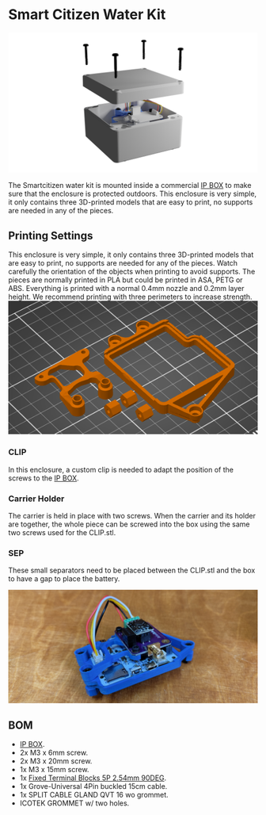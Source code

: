 # Smart Citizen Water Kit

![](SCK_T2_00.png)

The Smartcitizen water kit is mounted inside a commercial [IP BOX](https://es.rs-online.com/web/p/cajas-de-uso-general/2663546) to make sure that the enclosure is protected outdoors. This enclosure is very simple, it only contains three 3D-printed models that are easy to print, no supports are needed in any of the pieces.


## Printing Settings

This enclosure is very simple, it only contains three 3D-printed models that are easy to print, no supports are needed for any of the pieces. Watch carefully the orientation of the objects when printing to avoid supports. The pieces are normally printed in PLA but could be printed in ASA, PETG or ABS. Everything is printed with a normal 0.4mm nozzle and 0.2mm layer height. We recommend printing with three perimeters to increase strength.
![](3d_printing.png)

### CLIP

In this enclosure, a custom clip is needed to adapt the position of the screws to the [IP BOX](https://es.rs-online.com/web/p/cajas-de-uso-general/2663546).

### Carrier Holder

The carrier is held in place with two screws. When the carrier and its holder are together, the whole piece can be screwed into the box using the same two screws used for the CLIP.stl.

### SEP

These small separators need to be placed between the CLIP.stl and the box to have a gap to place the battery.

![SCK_T2_01](SCK_T2_01.jpg)

## BOM

* [IP BOX](https://es.rs-online.com/web/p/cajas-de-uso-general/2663546).
* 2x M3 x 6mm screw.
* 2x M3 x 20mm screw.
* 1x M3 x 15mm screw.
* 1x [Fixed Terminal Blocks 5P 2.54mm 90DEG](https://www.mouser.es/ProductDetail/Phoenix-Contact/1725685?qs=A%2FKWGUWTCZiuYWt6zAMYZA%3D%3D).
* 1x Grove-Universal 4Pin buckled 15cm cable.
* 1x SPLIT CABLE GLAND QVT 16 wo grommet.
* ICOTEK GROMMET w/ two holes.
